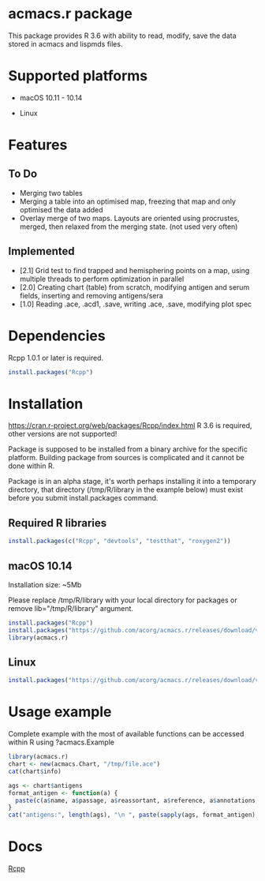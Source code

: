 acmacs.r package
================

This package provides R 3.6 with ability to read, modify, save the data stored in acmacs and
lispmds files.

Supported platforms
===================

 - macOS 10.11 - 10.14

 - Linux

Features
========

To Do
-----
- Merging two tables
- Merging a table into an optimised map, freezing that map and only optimised the data added
- Overlay merge of two maps. Layouts are oriented using procrustes, merged, then relaxed from the merging state. (not used very often)

Implemented
-----------
- [2.1] Grid test to find trapped and hemisphering points on a map, using multiple threads to perform optimization in parallel
- [2.0] Creating chart (table) from scratch, modifying antigen and serum fields, inserting and removing antigens/sera
- [1.0] Reading .ace, .acd1, .save, writing .ace, .save, modifying plot spec


Dependencies
=============

Rcpp 1.0.1 or later is required.

```R
install.packages("Rcpp")
```

Installation
============

https://cran.r-project.org/web/packages/Rcpp/index.html
R 3.6 is required, other versions are not supported!

Package is supposed to be installed from a binary archive for the
specific platform. Building package from sources is complicated and it
cannot be done within R.

Package is in an alpha stage, it's worth perhaps installing it into a
temporary directory, that directory (/tmp/R/library in the example
below) must exist before you submit install.packages command.

Required R libraries
--------------------

```R
install.packages(c("Rcpp", "devtools", "testthat", "roxygen2"))
```

macOS 10.14
---------------------

Installation size: ~5Mb

Please replace /tmp/R/library with your local directory for packages
or remove lib="/tmp/R/library" argument.

```R
install.packages("Rcpp")
install.packages("https://github.com/acorg/acmacs.r/releases/download/v3.4/acmacs.r_3.4_R_macOS-10.14.tgz", repos=NULL)
library(acmacs.r)
```

Linux
-----

```R
install.packages("https://github.com/acorg/acmacs.r/releases/download/v3.4/acmacs.r_3.4_R_x86_64-pc-linux-gnu.tar.gz", repos=NULL)
```

Usage example
=============

Complete example with the most of available functions can be accessed within R using ?acmacs.Example

```R
library(acmacs.r)
chart <- new(acmacs.Chart, "/tmp/file.ace")
cat(chart$info)

ags <- chart$antigens
format_antigen <- function(a) {
  paste(c(a$name, a$passage, a$reassortant, a$reference, a$annotations, paste("[", a$date, "]", sep="", collapse=""), a$lab_ids), collapse=" ", sep="")
}
cat("antigens:", length(ags), "\n ", paste(sapply(ags, format_antigen), collapse="\n  "), "\n")
```

Docs
=======

[Rcpp](https://cran.r-project.org/web/packages/Rcpp/index.html)

